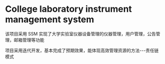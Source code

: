 # College laboratory instrument management system
该项目采用 SSM 实现了大学实验室仪器设备管理的仪器管理，用户管理，公告管理，邮箱管理等功能

项目采用迭代开发，基本完成了预期效果，能体现高效管理资源的方法---责任链模式
